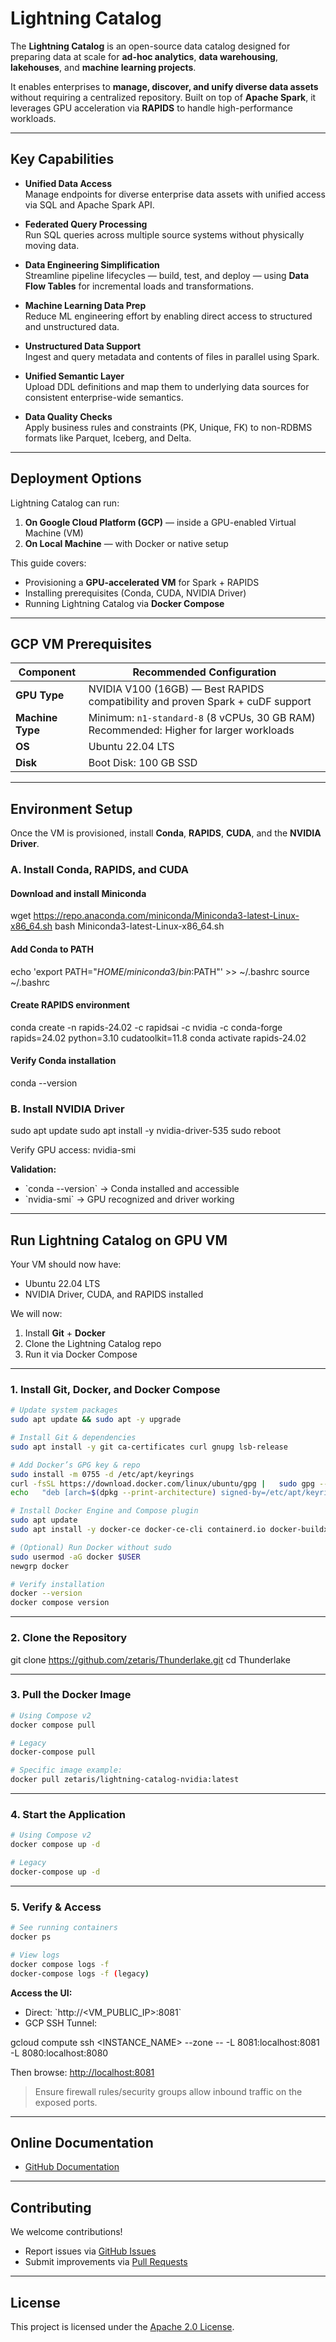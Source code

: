 # Lightning Catalog

The **Lightning Catalog** is an open-source data catalog designed for preparing data at scale for **ad-hoc analytics**, **data warehousing**, **lakehouses**, and **machine learning projects**.  

It enables enterprises to **manage, discover, and unify diverse data assets** without requiring a centralized repository. Built on top of **Apache Spark**, it leverages GPU acceleration via **RAPIDS** to handle high-performance workloads.

---

## Key Capabilities

- **Unified Data Access**  
  Manage endpoints for diverse enterprise data assets with unified access via SQL and Apache Spark API.

- **Federated Query Processing**  
  Run SQL queries across multiple source systems without physically moving data.

- **Data Engineering Simplification**  
  Streamline pipeline lifecycles — build, test, and deploy — using **Data Flow Tables** for incremental loads and transformations.

- **Machine Learning Data Prep**  
  Reduce ML engineering effort by enabling direct access to structured and unstructured data.

- **Unstructured Data Support**  
  Ingest and query metadata and contents of files in parallel using Spark.

- **Unified Semantic Layer**  
  Upload DDL definitions and map them to underlying data sources for consistent enterprise-wide semantics.

- **Data Quality Checks**  
  Apply business rules and constraints (PK, Unique, FK) to non-RDBMS formats like Parquet, Iceberg, and Delta.

---

## Deployment Options

Lightning Catalog can run:
1. **On Google Cloud Platform (GCP)** — inside a GPU-enabled Virtual Machine (VM)
2. **On Local Machine** — with Docker or native setup

This guide covers:
- Provisioning a **GPU-accelerated VM** for Spark + RAPIDS
- Installing prerequisites (Conda, CUDA, NVIDIA Driver)
- Running Lightning Catalog via **Docker Compose**

---

## GCP VM Prerequisites

| Component         | Recommended Configuration |
|-------------------|---------------------------|
| **GPU Type**      | NVIDIA V100 (16GB) — Best RAPIDS compatibility and proven Spark + cuDF support |
| **Machine Type**  | Minimum: `n1-standard-8` (8 vCPUs, 30 GB RAM)<br>Recommended: Higher for larger workloads |
| **OS**            | Ubuntu 22.04 LTS |
| **Disk**          | Boot Disk: 100 GB SSD |

---

## Environment Setup

Once the VM is provisioned, install **Conda**, **RAPIDS**, **CUDA**, and the **NVIDIA Driver**.

### **A. Install Conda, RAPIDS, and CUDA**
#### Download and install Miniconda
wget https://repo.anaconda.com/miniconda/Miniconda3-latest-Linux-x86_64.sh
bash Miniconda3-latest-Linux-x86_64.sh

#### Add Conda to PATH
echo 'export PATH="$HOME/miniconda3/bin:$PATH"' >> ~/.bashrc
source ~/.bashrc

#### Create RAPIDS environment
conda create -n rapids-24.02 -c rapidsai -c nvidia -c conda-forge     rapids=24.02 python=3.10 cudatoolkit=11.8
conda activate rapids-24.02

#### Verify Conda installation
conda --version

### **B. Install NVIDIA Driver**

sudo apt update
sudo apt install -y nvidia-driver-535
sudo reboot

Verify GPU access:
nvidia-smi

**Validation:**  
- \`conda --version\` → Conda installed and accessible  
- \`nvidia-smi\` → GPU recognized and driver working  

---

## Run Lightning Catalog on GPU VM

Your VM should now have:
- Ubuntu 22.04 LTS
- NVIDIA Driver, CUDA, and RAPIDS installed

We will now:
1. Install **Git** + **Docker**
2. Clone the Lightning Catalog repo
3. Run it via Docker Compose

---

### **1. Install Git, Docker, and Docker Compose**
```bash
# Update system packages
sudo apt update && sudo apt -y upgrade

# Install Git & dependencies
sudo apt install -y git ca-certificates curl gnupg lsb-release

# Add Docker’s GPG key & repo
sudo install -m 0755 -d /etc/apt/keyrings
curl -fsSL https://download.docker.com/linux/ubuntu/gpg |   sudo gpg --dearmor -o /etc/apt/keyrings/docker.gpg
echo   "deb [arch=$(dpkg --print-architecture) signed-by=/etc/apt/keyrings/docker.gpg]   https://download.docker.com/linux/ubuntu $(lsb_release -cs) stable" |   sudo tee /etc/apt/sources.list.d/docker.list > /dev/null

# Install Docker Engine and Compose plugin
sudo apt update
sudo apt install -y docker-ce docker-ce-cli containerd.io docker-buildx-plugin docker-compose-plugin

# (Optional) Run Docker without sudo
sudo usermod -aG docker $USER
newgrp docker

# Verify installation
docker --version
docker compose version
```
---

### **2. Clone the Repository**
git clone https://github.com/zetaris/Thunderlake.git
cd Thunderlake

---

### **3. Pull the Docker Image**
```bash
# Using Compose v2
docker compose pull

# Legacy
docker-compose pull

# Specific image example:
docker pull zetaris/lightning-catalog-nvidia:latest
```
---

### **4. Start the Application**
```bash
# Using Compose v2
docker compose up -d

# Legacy
docker-compose up -d
```
---

### **5. Verify & Access**
```bash
# See running containers
docker ps

# View logs
docker compose logs -f
docker-compose logs -f (legacy)
```
**Access the UI:**
- Direct: \`http://<VM_PUBLIC_IP>:8081\`  
- GCP SSH Tunnel:

gcloud compute ssh <INSTANCE_NAME> --zone <ZONE>   -- -L 8081:localhost:8081 -L 8080:localhost:8080

Then browse: [http://localhost:8081](http://localhost:8081)

> Ensure firewall rules/security groups allow inbound traffic on the exposed ports.

---

## Online Documentation
- [GitHub Documentation](https://github.com/zetaris/Thunderlake)

---

## Contributing
We welcome contributions!  
- Report issues via [GitHub Issues](https://github.com/zetaris/Thunderlake/issues)  
- Submit improvements via [Pull Requests](https://github.com/zetaris/Thunderlake/pulls)

---

## License
This project is licensed under the [Apache 2.0 License](LICENSE).
